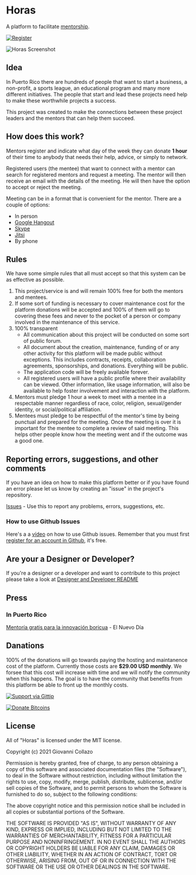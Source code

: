﻿# Horas

A platform to facilitate [mentorship](https://en.wikipedia.org/wiki/Mentorship).

[![Register](http://i.imgur.com/dN5Qz4w.png)](http://eepurl.com/OFTOv)


![Horas Screenshot](http://imgur.com/2sjOszE.png)

## Idea

In Puerto Rico there are hundreds of people that want to start a business, a non-profit, a sports league, an educational program and many more different initiatives. The people that start and lead these projects need help to make these worthwhile projects a success.

This project was created to make the connections between these project leaders and the mentors that can help them succeed.

## How does this work?

Mentors register and indicate what day of the week they can donate **1 hour** of their time to anybody that needs their help, advice, or simply to network.

Registered users (the mentee) that want to connect with a mentor can search for registered mentors and request a meeting. The mentor will then receive an email with the details of the meeting. He will then have the option to accept or reject the meeting.

Meeting can be in a format that is convenient for the mentor. There are a couple of options:

- In person
- [Google Hangout](http://www.google.com/+/learnmore/hangouts/)
- [Skype](http://www.skype.com/)
- [Jitsi](https://jitsi.org/)
- By phone


## Rules

We have some simple rules that all must accept so that this system can be as effective as possible.

1. This project/service is and will remain 100% free for both the mentors and mentees.
2. If some sort of funding is necessary to cover maintenance cost for the platform donations will be accepted and 100% of them will go to covering these fees and never to the pocket of a person or company involved in the maintenance of this service.
3. 100% transparent
    - All communication about this project will be conducted on some sort of public forum.
    - All document about the creation, maintenance, funding of or any other activity for this platform will be made public without exceptions. This includes contracts, receipts, collaboration agreements, sponsorships, and donations. Everything will be public.
    - The application code will be freely available forever.
    - All registered users will have a public profile where their availability can be viewed. Other information, like usage information, will also be available to help foster involvement and interaction with the platform.
4. Mentors must pledge 1 hour a week to meet with a mentee in a respectable manner regardless of race, color, religion, sexual/gender identity, or social/political affiliation.
5. Mentees must pledge to be respectful of the mentor's time by being punctual and prepared for the meeting. Once the meeting is over it is important for the mentee to complete a review of said meeting. This helps other people know how the meeting went and if the outcome was a good one.

## Reporting errors, suggestions, and other comments

If you have an idea on how to make this platform better or if you have found an error please let us know by creating an "issue" in the project's repository.

[Issues](https://github.com/Code4PuertoRico/horas/issues) - Use this to report any problems, errors, suggestions, etc.

### How to use Github Issues

Here's a a [vídeo](http://www.youtube.com/watch?v=TJlYiMp8FuY) on how to use Github issues. Remember that you must first [register for an account in Github](https://github.com/join), it's free.

## Are your a Designer or Developer?

If you're a designer or a developer and want to contribute to this project please take a look at [Designer and Developer README](README-devs-design-en.md)

## Press

### In Puerto Rico

[Mentoría gratis para la innovación boricua](http://www.elnuevodia.com/mentoriagratisparalainnovacionboricua-1731302.html) - El Nuevo Día

## Danations

100% of the donations will go towards paying the hosting and maintanence cost of the platform. Currently those costs are **$29.00 USD monthly**.
We forsee that this cost will increase with time and we will notify the community when this happens. The goal is to have the community that benefits from this platform be able to front up the monthly costs.

[![Support via Gittip](https://rawgithub.com/twolfson/gittip-badge/0.2.0/dist/gittip.png)](https://www.gittip.com/gcollazo/)

[![Donate Bitcoins](http://i.imgur.com/bMKkFH4.png)](https://coinbase.com/checkouts/2c4c170ecd0e2981e7fe16ca3d3e994d)

## License

All of "Horas" is licensed under the MIT license.

Copyright (c) 2021 Giovanni Collazo

Permission is hereby granted, free of charge, to any person obtaining a copy of
this software and associated documentation files (the "Software"), to deal in
the Software without restriction, including without limitation the rights to
use, copy, modify, merge, publish, distribute, sublicense, and/or sell copies
of the Software, and to permit persons to whom the Software is furnished to do
so, subject to the following conditions:

The above copyright notice and this permission notice shall be included in all
copies or substantial portions of the Software.

THE SOFTWARE IS PROVIDED "AS IS", WITHOUT WARRANTY OF ANY KIND, EXPRESS OR
IMPLIED, INCLUDING BUT NOT LIMITED TO THE WARRANTIES OF MERCHANTABILITY,
FITNESS FOR A PARTICULAR PURPOSE AND NONINFRINGEMENT. IN NO EVENT SHALL THE
AUTHORS OR COPYRIGHT HOLDERS BE LIABLE FOR ANY CLAIM, DAMAGES OR OTHER
LIABILITY, WHETHER IN AN ACTION OF CONTRACT, TORT OR OTHERWISE, ARISING FROM,
OUT OF OR IN CONNECTION WITH THE SOFTWARE OR THE USE OR OTHER DEALINGS IN THE
SOFTWARE.
